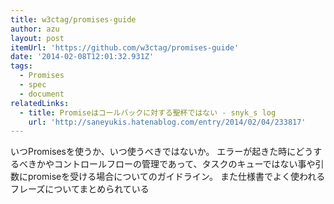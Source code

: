 ```yaml
---
title: w3ctag/promises-guide
author: azu
layout: post
itemUrl: 'https://github.com/w3ctag/promises-guide'
date: '2014-02-08T12:01:32.931Z'
tags:
  - Promises
  - spec
  - document
relatedLinks:
  - title: Promiseはコールバックに対する聖杯ではない - snyk_s log
    url: 'http://saneyukis.hatenablog.com/entry/2014/02/04/233817'
---
```

いつPromisesを使うか、いつ使うべきではないか。
エラーが起きた時にどうするべきかやコントロールフローの管理であって、タスクのキューではない事や引数にpromiseを受ける場合についてのガイドライン。
また仕様書でよく使われるフレーズについてまとめられている
